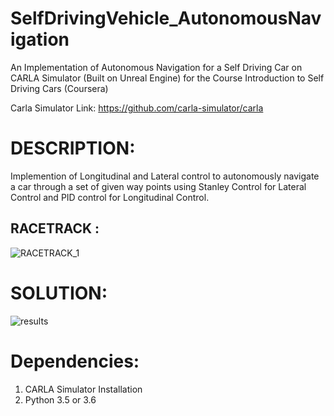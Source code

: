 # SelfDrivingVehicle_AutonomousNavigation

An Implementation of Autonomous Navigation for a Self Driving Car on CARLA Simulator (Built on Unreal Engine) for the Course Introduction to Self Driving Cars (Coursera)

Carla Simulator Link: https://github.com/carla-simulator/carla

DESCRIPTION:
===========

Implemention of Longitudinal and Lateral control to autonomously navigate a car through a set of given way points using Stanley Control for Lateral Control and PID control for Longitudinal Control.

RACETRACK :
---------
![RACETRACK_1](https://user-images.githubusercontent.com/32943733/57668369-160dd580-75d5-11e9-8465-908dadc83057.png)


SOLUTION:
========
![results](https://user-images.githubusercontent.com/32943733/57667912-713ec880-75d3-11e9-920e-aa3d0ca166c4.png)




Dependencies:
======

1) CARLA Simulator Installation
2) Python 3.5 or 3.6

